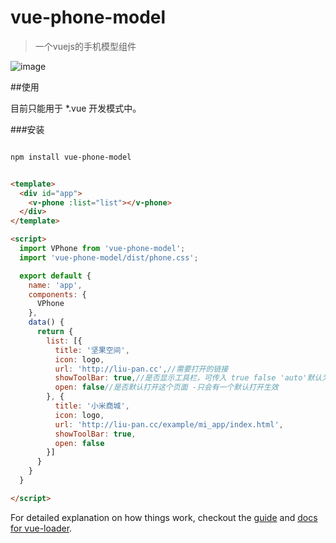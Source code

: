 # vue-phone-model

>一个vuejs的手机模型组件

![image](http://git.oschina.net/liupan520/vue-phone-model/raw/master/p.jpg)

##使用

目前只能用于 *.vue 开发模式中。

###安装

``` bash

npm install vue-phone-model

```

``` html

<template>
  <div id="app">
    <v-phone :list="list"></v-phone>
  </div>
</template>

<script>
  import VPhone from 'vue-phone-model';
  import 'vue-phone-model/dist/phone.css';

  export default {
    name: 'app',
    components: {
      VPhone
    },
    data() {
      return {
        list: [{
          title: '坚果空间',
          icon: logo,
          url: 'http://liu-pan.cc',//需要打开的链接 
          showToolBar: true,//是否显示工具栏，可传入 true false 'auto'默认为 'auto',组件会根据打开网页的 meta属性决定
          open: false//是否默认打开这个页面 -只会有一个默认打开生效
        }, {
          title: '小米商城',
          icon: logo,
          url: 'http://liu-pan.cc/example/mi_app/index.html',
          showToolBar: true,
          open: false
        }]
      }
    }
  }

</script>

```

For detailed explanation on how things work, checkout the [guide](http://vuejs-templates.github.io/webpack/) and [docs for vue-loader](http://vuejs.github.io/vue-loader).
